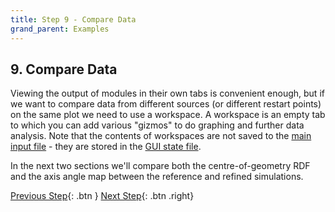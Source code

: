 ```yaml
---
title: Step 9 - Compare Data
grand_parent: Examples
---
```


## 9. Compare Data

Viewing the output of modules in their own tabs is convenient enough, but if we want to compare data from different sources (or different restart points) on the same plot we need to use a workspace. A workspace is an empty tab to which you can add various "gizmos" to do graphing and further data analysis. Note that the contents of workspaces are not saved to the [main input file](../../userguide/inputfile) - they are stored in the [GUI state file](../../userguide/outputfiles/state.md).

In the next two sections we'll compare both the centre-of-geometry RDF and the axis angle map between the reference and refined simulations.

[Previous Step](/docs/examples/benzene/step8){: .btn }   [Next Step](/docs/examples/benzene/step9a){: .btn .right}
